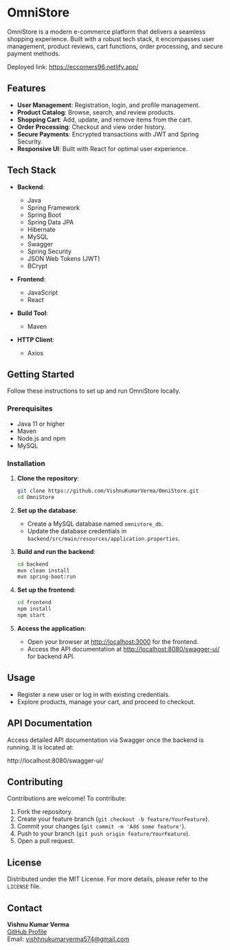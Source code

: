 # OmniStore  

OmniStore is a modern e-commerce platform that delivers a seamless shopping experience. Built with a robust tech stack, it encompasses user management, product reviews, cart functions, order processing, and secure payment methods. 

Deployed link: https://eccomers96.netlify.app/ 

## Features  

- **User Management**: Registration, login, and profile management.  
- **Product Catalog**: Browse, search, and review products.  
- **Shopping Cart**: Add, update, and remove items from the cart.  
- **Order Processing**: Checkout and view order history.  
- **Secure Payments**: Encrypted transactions with JWT and Spring Security.  
- **Responsive UI**: Built with React for optimal user experience.  

## Tech Stack  

- **Backend**:  
  - Java  
  - Spring Framework  
  - Spring Boot  
  - Spring Data JPA  
  - Hibernate  
  - MySQL  
  - Swagger  
  - Spring Security  
  - JSON Web Tokens (JWT)  
  - BCrypt  

- **Frontend**:  
  - JavaScript  
  - React  

- **Build Tool**:  
  - Maven  

- **HTTP Client**:  
  - Axios  

## Getting Started  

Follow these instructions to set up and run OmniStore locally.  

### Prerequisites  

- Java 11 or higher  
- Maven  
- Node.js and npm  
- MySQL  

### Installation  

1. **Clone the repository**:  
    ```bash  
    git clone https://github.com/VishnuKumarVerma/OmniStore.git  
    cd OmniStore  
    ```  

2. **Set up the database**:  
    - Create a MySQL database named `omnistore_db`.  
    - Update the database credentials in `backend/src/main/resources/application.properties`.  

3. **Build and run the backend**:  
    ```bash  
    cd backend  
    mvn clean install  
    mvn spring-boot:run  
    ```  

4. **Set up the frontend**:  
    ```bash  
    cd frontend  
    npm install  
    npm start  
    ```  

5. **Access the application**:  
   - Open your browser at [http://localhost:3000](http://localhost:3000) for the frontend.  
   - Access the API documentation at [http://localhost:8080/swagger-ui/](http://localhost:8080/swagger-ui/) for backend API.  

## Usage  

- Register a new user or log in with existing credentials.  
- Explore products, manage your cart, and proceed to checkout.  

## API Documentation  

Access detailed API documentation via Swagger once the backend is running. It is located at:  

  http://localhost:8080/swagger-ui/


## Contributing  

Contributions are welcome! To contribute:  

1. Fork the repository.  
2. Create your feature branch (`git checkout -b feature/YourFeature`).  
3. Commit your changes (`git commit -m 'Add some feature'`).  
4. Push to your branch (`git push origin feature/YourFeature`).  
5. Open a pull request.  

## License  

Distributed under the MIT License. For more details, please refer to the `LICENSE` file.  

## Contact  

**Vishnu Kumar Verma**  
[GitHub Profile](https://github.com/VishnuKumarVerma)  
Email: vishhnukumarverma574@gmail.com
